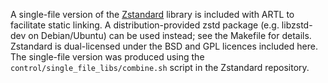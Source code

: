 A single-file version of the [Zstandard](https://github.com/facebook/zstd) library is included with ARTL to facilitate static linking. A distribution-provided zstd package (e.g. libzstd-dev on Debian/Ubuntu) can be used instead; see the Makefile for details. Zstandard is dual-licensed under the BSD and GPL licences included here. The single-file version was produced using the `control/single_file_libs/combine.sh` script in the Zstandard repository.
